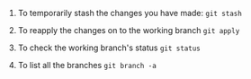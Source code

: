 1. To temporarily stash the changes you have made:
```git stash```

2. To reapply the changes on to the working branch
```git apply```

3. To check the working branch's status
```git status```

4. To list all the branches
```git branch -a```